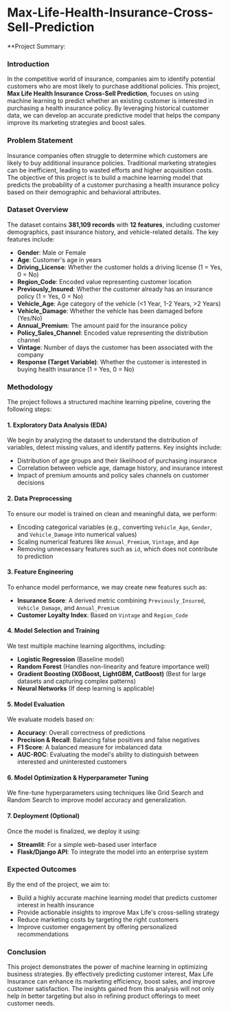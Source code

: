 # Max-Life-Health-Insurance-Cross-Sell-Prediction
**Project Summary:

### **Introduction**
In the competitive world of insurance, companies aim to identify potential customers who are most likely to purchase additional policies. This project, **Max Life Health Insurance Cross-Sell Prediction**, focuses on using machine learning to predict whether an existing customer is interested in purchasing a health insurance policy. By leveraging historical customer data, we can develop an accurate predictive model that helps the company improve its marketing strategies and boost sales.

### **Problem Statement**
Insurance companies often struggle to determine which customers are likely to buy additional insurance policies. Traditional marketing strategies can be inefficient, leading to wasted efforts and higher acquisition costs. The objective of this project is to build a machine learning model that predicts the probability of a customer purchasing a health insurance policy based on their demographic and behavioral attributes.

### **Dataset Overview**
The dataset contains **381,109 records** with **12 features**, including customer demographics, past insurance history, and vehicle-related details. The key features include:
- **Gender**: Male or Female
- **Age**: Customer's age in years
- **Driving_License**: Whether the customer holds a driving license (1 = Yes, 0 = No)
- **Region_Code**: Encoded value representing customer location
- **Previously_Insured**: Whether the customer already has an insurance policy (1 = Yes, 0 = No)
- **Vehicle_Age**: Age category of the vehicle (<1 Year, 1-2 Years, >2 Years)
- **Vehicle_Damage**: Whether the vehicle has been damaged before (Yes/No)
- **Annual_Premium**: The amount paid for the insurance policy
- **Policy_Sales_Channel**: Encoded value representing the distribution channel
- **Vintage**: Number of days the customer has been associated with the company
- **Response (Target Variable)**: Whether the customer is interested in buying health insurance (1 = Yes, 0 = No)

### **Methodology**
The project follows a structured machine learning pipeline, covering the following steps:

#### **1. Exploratory Data Analysis (EDA)**
We begin by analyzing the dataset to understand the distribution of variables, detect missing values, and identify patterns. Key insights include:
- Distribution of age groups and their likelihood of purchasing insurance
- Correlation between vehicle age, damage history, and insurance interest
- Impact of premium amounts and policy sales channels on customer decisions

#### **2. Data Preprocessing**
To ensure our model is trained on clean and meaningful data, we perform:
- Encoding categorical variables (e.g., converting `Vehicle_Age`, `Gender`, and `Vehicle_Damage` into numerical values)
- Scaling numerical features like `Annual_Premium`, `Vintage`, and `Age`
- Removing unnecessary features such as `id`, which does not contribute to prediction

#### **3. Feature Engineering**
To enhance model performance, we may create new features such as:
- **Insurance Score**: A derived metric combining `Previously_Insured`, `Vehicle_Damage`, and `Annual_Premium`
- **Customer Loyalty Index**: Based on `Vintage` and `Region_Code`

#### **4. Model Selection and Training**
We test multiple machine learning algorithms, including:
- **Logistic Regression** (Baseline model)
- **Random Forest** (Handles non-linearity and feature importance well)
- **Gradient Boosting (XGBoost, LightGBM, CatBoost)** (Best for large datasets and capturing complex patterns)
- **Neural Networks** (If deep learning is applicable)

#### **5. Model Evaluation**
We evaluate models based on:
- **Accuracy**: Overall correctness of predictions
- **Precision & Recall**: Balancing false positives and false negatives
- **F1 Score**: A balanced measure for imbalanced data
- **AUC-ROC**: Evaluating the model's ability to distinguish between interested and uninterested customers

#### **6. Model Optimization & Hyperparameter Tuning**
We fine-tune hyperparameters using techniques like Grid Search and Random Search to improve model accuracy and generalization.

#### **7. Deployment (Optional)**
Once the model is finalized, we deploy it using:
- **Streamlit**: For a simple web-based user interface
- **Flask/Django API**: To integrate the model into an enterprise system

### **Expected Outcomes**
By the end of the project, we aim to:
- Build a highly accurate machine learning model that predicts customer interest in health insurance
- Provide actionable insights to improve Max Life's cross-selling strategy
- Reduce marketing costs by targeting the right customers
- Improve customer engagement by offering personalized recommendations

### **Conclusion**
This project demonstrates the power of machine learning in optimizing business strategies. By effectively predicting customer interest, Max Life Insurance can enhance its marketing efficiency, boost sales, and improve customer satisfaction. The insights gained from this analysis will not only help in better targeting but also in refining product offerings to meet customer needs.
